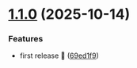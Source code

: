 # [1.1.0](https://github.com/mohatt/gatsby-adapter-firebase/compare/v1.0.0...v1.1.0) (2025-10-14)


### Features

* first release 🎉 ([69ed1f9](https://github.com/mohatt/gatsby-adapter-firebase/commit/69ed1f92f326944923a2433ee2613190055ef4b6))
